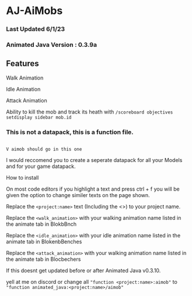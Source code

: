 # AJ-AiMobs

### Last Updated 6/1/23

### Animated Java Version : 0.3.9a

## Features

Walk Animation

Idle Animation

Attack Animation

Ability to kill the mob and track its heath with 
``` /scoreboard objectives setdisplay sidebar mob.id ```

### This is not a datapack, this is a function file. 
                                                                                                         V aimob should go in this one
I would reccomend you to create a seperate datapack for all your Models and for your game datapack.

How to install

On most code editors if you highlight a text and press ctrl + f you will be given the option to change similer texts on the page shown.

Replace the ``` <project:name> ``` text (Including the <>) to your project name.

Replace the ``` <walk_animation> ``` with your walking animation name listed in the animate tab in BlokbBnch

Replace the ``` <idle_animation> ``` with your idle animation name listed in the animate tab in BlokenbBenches

Replace the ``` <attack_animation> ``` with your walking animation name listed in the animate tab in Blocbechers


If this doesnt get updated before or after Animated Java v0.3.10. 

yell at me on discord or change all ``` "function <project:name>:aimob" ``` to ``` "function animated_java:<project:name>/aimob" ```









